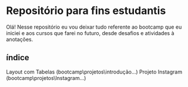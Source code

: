 # Repositório para fins estudantis 

Olá! Nesse repositório eu vou deixar tudo referente ao bootcamp que eu iniciei e aos cursos que farei no futuro, desde desafios e atividades à anotações.

## índice
Layout com Tabelas (bootcamp\projetos\introdução...)
Projeto Instagram (bootcamp\projetos\Instagram...)

